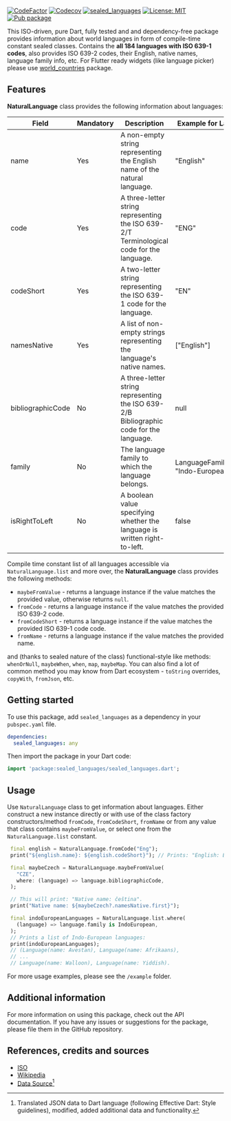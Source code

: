 [![CodeFactor](https://www.codefactor.io/repository/github/tsinis/sealed_world/badge)](https://www.codefactor.io/repository/github/tsinis/sealed_world)
[![Codecov](https://codecov.io/github/tsinis/sealed_world/branch/main/graph/badge.svg)](https://app.codecov.io/github/tsinis/sealed_world/flags)
[![sealed_languages](https://github.com/tsinis/sealed_world/actions/workflows/sealed_languages.yaml/badge.svg)](https://github.com/tsinis/sealed_world/actions/workflows/sealed_languages.yaml)
[![License: MIT](https://img.shields.io/badge/License-MIT-yellow.svg)](https://opensource.org/licenses/MIT)
[![Pub package](https://img.shields.io/pub/v/sealed_languages.svg)](https://pub.dev/packages/sealed_languages)

This ISO-driven, pure Dart, fully tested and and dependency-free package provides information about world languages in form of compile-time constant sealed classes. Contains the **all 184 languages with ISO 639-1 codes**, also provides ISO 639-2 codes, their English, native names, language family info, etc. For Flutter ready widgets (like language picker) please use [world_countries](https://pub.dev/packages/world_countries) package.

## Features

**NaturalLanguage** class provides the following information about languages:

| Field | Mandatory | Description | Example for LangEng |
| --- | --- | --- | --- |
| name | Yes | A non-empty string representing the English name of the natural language. | "English" |
| code | Yes | A three-letter string representing the ISO 639-2/T Terminological code for the language. | "ENG" |
| codeShort | Yes | A two-letter string representing the ISO 639-1 code for the language. | "EN" |
| namesNative | Yes | A list of non-empty strings representing the language's native names. | ["English"] |
| bibliographicCode | No | A three-letter string representing the ISO 639-2/B Bibliographic code for the language. | null |
| family | No | The language family to which the language belongs. | LanguageFamily(name: "Indo-European") |
| isRightToLeft | No | A boolean value specifying whether the language is written right-to-left. | false |

Compile time constant list of all languages accessible via `NaturalLanguage.list` and more over, the **NaturalLanguage** class provides the following methods:

- `maybeFromValue` - returns a language instance if the value matches the provided value, otherwise returns `null`.
- `fromCode` - returns a language instance if the value matches the provided ISO 639-2 code.
- `fromCodeShort` - returns a language instance if the value matches the provided ISO 639-1 code code.
- `fromName` - returns a language instance if the value matches the provided name.

and (thanks to sealed nature of the class) functional-style like methods: `whenOrNull`, `maybeWhen`, `when`, `map`, `maybeMap`. You can also find a lot of common method you may know from Dart ecosystem - `toString` overrides, `copyWith`, `fromJson`, etc.

## Getting started

To use this package, add `sealed_languages` as a dependency in your `pubspec.yaml` file.

```yaml
dependencies:
  sealed_languages: any
```

Then import the package in your Dart code:

```dart
import 'package:sealed_languages/sealed_languages.dart';
```

## Usage

Use `NaturalLanguage` class to get information about languages. Either construct a new instance directly or with use of the class factory constructors/method `fromCode`, `fromCodeShort`, `fromName` or from any value that class contains `maybeFromValue`, or select one from the `NaturalLanguage.list` constant.

```dart
 final english = NaturalLanguage.fromCode("Eng");
 print("${english.name}: ${english.codeShort}"); // Prints: "English: EN".

 final maybeCzech = NaturalLanguage.maybeFromValue(
   "CZE",
   where: (language) => language.bibliographicCode,
 );

 // This will print: "Native name: čeština".
 print("Native name: ${maybeCzech?.namesNative.first}");

 final indoEuropeanLanguages = NaturalLanguage.list.where(
   (language) => language.family is IndoEuropean,
 );
 // Prints a list of Indo-European languages:
 print(indoEuropeanLanguages);
 // (Language(name: Avestan), Language(name: Afrikaans),
 // ...
 // Language(name: Walloon), Language(name: Yiddish).
```

For more usage examples, please see the `/example` folder.

## Additional information

For more information on using this package, check out the API documentation.
If you have any issues or suggestions for the package, please file them in the GitHub repository.

## References, credits and sources

- [ISO](https://www.iso.org/iso-639-language-codes.html)
- [Wikipedia](https://wikipedia.org/wiki/List_of_ISO_639-1_codes)
- [Data Source](https://github.com/haliaeetus/iso-639)[^1]

[^1]: Translated JSON data to Dart language (following Effective Dart: Style guidelines), modified, added additional data and functionality.
